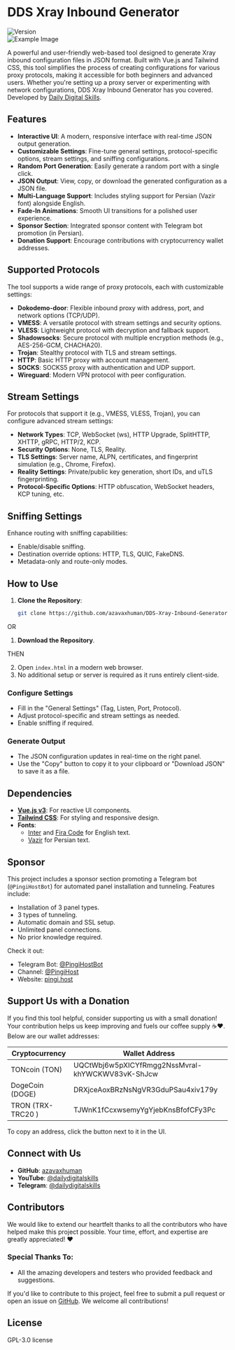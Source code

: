 # DDS Xray Inbound Generator

![Version](https://img.shields.io/badge/version-3.0-blue.svg)  
![Example Image](assest/sc.png)

A powerful and user-friendly web-based tool designed to generate Xray inbound configuration files in JSON format. Built with Vue.js and Tailwind CSS, this tool simplifies the process of creating configurations for various proxy protocols, making it accessible for both beginners and advanced users. Whether you're setting up a proxy server or experimenting with network configurations, DDS Xray Inbound Generator has you covered. Developed by [Daily Digital Skills](https://t.me/dailydigitalskills).

## Features

- **Interactive UI**: A modern, responsive interface with real-time JSON output generation.
- **Customizable Settings**: Fine-tune general settings, protocol-specific options, stream settings, and sniffing configurations.
- **Random Port Generation**: Easily generate a random port with a single click.
- **JSON Output**: View, copy, or download the generated configuration as a JSON file.
- **Multi-Language Support**: Includes styling support for Persian (Vazir font) alongside English.
- **Fade-In Animations**: Smooth UI transitions for a polished user experience.
- **Sponsor Section**: Integrated sponsor content with Telegram bot promotion (in Persian).
- **Donation Support**: Encourage contributions with cryptocurrency wallet addresses.

## Supported Protocols

The tool supports a wide range of proxy protocols, each with customizable settings:

- **Dokodemo-door**: Flexible inbound proxy with address, port, and network options (TCP/UDP).
- **VMESS**: A versatile protocol with stream settings and security options.
- **VLESS**: Lightweight protocol with decryption and fallback support.
- **Shadowsocks**: Secure protocol with multiple encryption methods (e.g., AES-256-GCM, CHACHA20).
- **Trojan**: Stealthy protocol with TLS and stream settings.
- **HTTP**: Basic HTTP proxy with account management.
- **SOCKS**: SOCKS5 proxy with authentication and UDP support.
- **Wireguard**: Modern VPN protocol with peer configuration.

## Stream Settings

For protocols that support it (e.g., VMESS, VLESS, Trojan), you can configure advanced stream settings:

- **Network Types**: TCP, WebSocket (ws), HTTP Upgrade, SplitHTTP, XHTTP, gRPC, HTTP/2, KCP.
- **Security Options**: None, TLS, Reality.
- **TLS Settings**: Server name, ALPN, certificates, and fingerprint simulation (e.g., Chrome, Firefox).
- **Reality Settings**: Private/public key generation, short IDs, and uTLS fingerprinting.
- **Protocol-Specific Options**: HTTP obfuscation, WebSocket headers, KCP tuning, etc.

## Sniffing Settings

Enhance routing with sniffing capabilities:

- Enable/disable sniffing.
- Destination override options: HTTP, TLS, QUIC, FakeDNS.
- Metadata-only and route-only modes.

## How to Use

1. **Clone the Repository**:
   ```bash
   git clone https://github.com/azavaxhuman/DDS-Xray-Inbound-Generator.git
   ```

OR

1. **Download the Repository**.

THEN

2. Open `index.html` in a modern web browser.
3. No additional setup or server is required as it runs entirely client-side.

### Configure Settings

- Fill in the "General Settings" (Tag, Listen, Port, Protocol).
- Adjust protocol-specific and stream settings as needed.
- Enable sniffing if required.

### Generate Output

- The JSON configuration updates in real-time on the right panel.
- Use the "Copy" button to copy it to your clipboard or "Download JSON" to save it as a file.

## Dependencies

- **[Vue.js v3](https://vuejs.org/)**: For reactive UI components.
- **[Tailwind CSS](https://tailwindcss.com/)**: For styling and responsive design.
- **Fonts**:
  - [Inter](https://fonts.google.com/specimen/Inter) and [Fira Code](https://fonts.google.com/specimen/Fira+Code) for English text.
  - [Vazir](https://fonts.google.com/specimen/Vazir) for Persian text.

## Sponsor

This project includes a sponsor section promoting a Telegram bot (`@PingiHostBot`) for automated panel installation and tunneling. Features include:

- Installation of 3 panel types.
- 3 types of tunneling.
- Automatic domain and SSL setup.
- Unlimited panel connections.
- No prior knowledge required.

Check it out:

- Telegram Bot: [@PingiHostBot](https://t.me/PingiHostBot)
- Channel: [@PingiHost](https://t.me/PingiHost)
- Website: [pingi.host](https://pingi.host)

## Support Us with a Donation

If you find this tool helpful, consider supporting us with a small donation! Your contribution helps us keep improving and fuels our coffee supply ☕❤️. Below are our wallet addresses:

| Cryptocurrency    | Wallet Address                                   |
| ----------------- | ------------------------------------------------ |
| TONcoin (TON)     | UQCtWbj6w5pXICYfRmgg2NssMvral-khYWCKWV83vK-ShJcw |
| DogeCoin (DOGE)   | DRXjceAoxBRzNsNgVR3GduPSau4xiv179y               |
| TRON (TRX-TRC20 ) | TJWnK1fCcxwsemyYgYjebKnsBfofCFy3Pc               |

To copy an address, click the button next to it in the UI.

## Connect with Us

- **GitHub**: [azavaxhuman](https://github.com/azavaxhuman/)
- **YouTube**: [@dailydigitalskills](https://youtube.com/@dailydigitalskills)
- **Telegram**: [@dailydigitalskills](https://t.me/dailydigitalskills)

## Contributors

We would like to extend our heartfelt thanks to all the contributors who have helped make this project possible. Your time, effort, and expertise are greatly appreciated! ❤️

### Special Thanks To:

- All the amazing developers and testers who provided feedback and suggestions.

If you'd like to contribute to this project, feel free to submit a pull request or open an issue on [GitHub](https://github.com/azavaxhuman/DDS-Xray-Inbound-Generator). We welcome all contributions!

## License

 GPL-3.0 license

